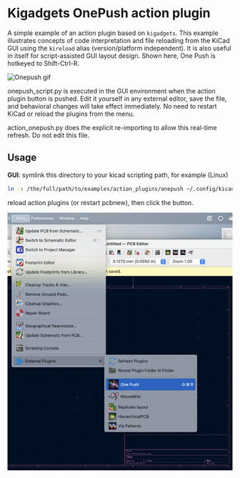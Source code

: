 # Kigadgets OnePush action plugin
A simple example of an action plugin based on `kigadgets`. This example illustrates concepts of code interpretation and file reloading from the KiCad GUI using the `kireload` alias (version/platform independent). It is also useful in itself for script-assisted GUI layout design. Shown here, One Push is hotkeyed to Shift-Ctrl-R.

![Onepush gif](icons/onepush-hello.gif)

onepush_script.py is executed in the GUI environment when the action plugin button is pushed. Edit it yourself in any external editor, save the file, and behavioral changes will take effect immediately. No need to restart KiCad or reload the plugins from the menu.

action_onepush.py does the explicit re-importing to allow this real-time refresh. Do not edit this file.

## Usage
**GUI**: symlink this directory to your kicad scripting path, for example (Linux)

```bash
ln -s /the/full/path/to/examples/action_plugins/onepush ~/.config/kicad/9.0/scripting/plugins
```
reload action plugins (or restart pcbnew), then click the button.

![Onepush Icon](icons/onepush-menu.png)

